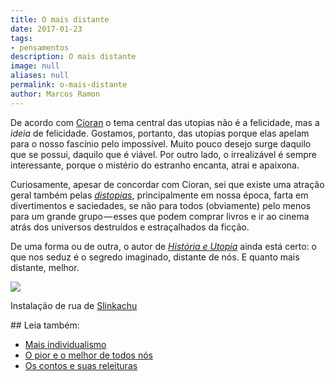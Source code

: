 ```yaml
---
title: O mais distante
date: 2017-01-23
tags:
- pensamentos
description: O mais distante
image: null
aliases: null
permalink: o-mais-distante
author: Marcos Ramon
---
```

De acordo com [Cioran](https://pt.wikipedia.org/wiki/Emil_Cioran) o tema central das utopias não é a felicidade, mas a _ideia_ de felicidade. Gostamos, portanto, das utopias porque elas apelam para o nosso fascínio pelo impossível. Muito pouco desejo surge daquilo que se possui, daquilo que é viável. Por outro lado, o irrealizável é sempre interessante, porque o mistério do estranho encanta, atrai e apaixona.

Curiosamente, apesar de concordar com Cioran, sei que existe uma atração geral também pelas [_distopias_](https://pt.wikipedia.org/wiki/Distopia), principalmente em nossa época, farta em divertimentos e saciedades, se não para todos (obviamente) pelo menos para um grande grupo — esses que podem comprar livros e ir ao cinema atrás dos universos destruídos e estraçalhados da ficção.

De uma forma ou de outra, o autor de [_História e Utopia_](http://amzn.to/2iXzzgM) ainda está certo: o que nos seduz é o segredo imaginado, distante de nós. E quanto mais distante, melhor.

<img src="/assets/img/o-mais distante-medium.jpeg">

Instalação de rua de [Slinkachu](http://www.slinkachu.com/)


<div class="leia-tambem" markdown="1">
## Leia também:

- <a href="/mais-individualismo">Mais individualismo</a>
- <a href="/o-pior-e-o-melhor-de-todos-nos">O pior e o melhor de todos nós</a>
- <a href="/os-contos-e-suas-releituras">Os contos e suas releituras</a>
</div>